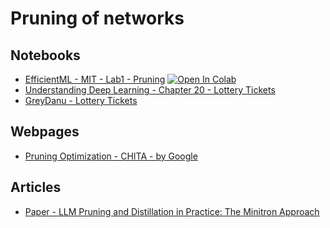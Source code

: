 # Pruning of networks

## Notebooks
* [EfficientML - MIT - Lab1 - Pruning](https://colab.research.google.com/github/yifanlu0227/MIT-6.5940/blob/main/Lab1.ipynb) <a target="_blank" href="https://colab.research.google.com/github/yifanlu0227/MIT-6.5940/blob/main/Lab1.ipynb"> <img src="https://colab.research.google.com/assets/colab-badge.svg" alt="Open In Colab"/>
* [Understanding Deep Learning - Chapter 20 - Lottery Tickets](https://colab.research.google.com/github/udlbook/udlbook/blob/main/Notebooks/Chap20/20_3_Lottery_Tickets.ipynb)
* [GreyDanu - Lottery Tickets](https://colab.research.google.com/github/greydanus/mnist1d/blob/master/notebooks/lottery-tickets.ipynb)
## Webpages
* [Pruning Optimization - CHITA - by Google](https://ai.googleblog.com/2023/08/neural-network-pruning-with.html)

## Articles
* [Paper - LLM Pruning and Distillation in Practice: The Minitron Approach](https://arxiv.org/pdf/2408.11796)

